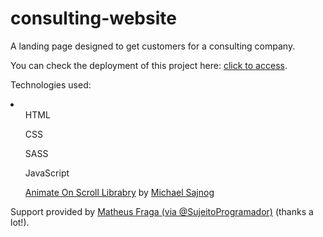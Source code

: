 # consulting-website
A landing page designed to get customers for a consulting company.

You can check the deployment of this project here: <a href="https://consulting-website-sigma.vercel.app/" target="_blank">click to access</a>.

Technologies used:

<li>
<ul>HTML</ul>
<ul>CSS</ul>
<ul>SASS</ul>
<ul>JavaScript</ul>
<ul><a href="https://michalsnik.github.io/aos/" target="_blank">Animate On Scroll Librabry</a> by <a href="https://github.com/michalsnik" target="_blank">Michael Sajnog</a></ul>
</li>

Support provided by <a href="https://github.com/devfraga">Matheus Fraga (via @SujeitoProgramador)</a> (thanks a lot!).
